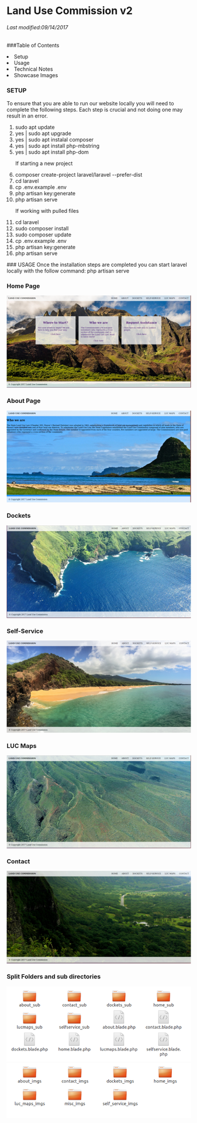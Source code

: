 # Land Use Commission v2
###### Last modified:09/14/2017
###Table of Contents
<li>Setup</li>
<li>Usage</li>
<li>Technical Notes</li>
<li>Showcase Images</li>

### SETUP
To ensure that you are able to run our website locally you will need to complete the following steps. Each step is crucial and not doing one may result in an error.
<ol>
<li>sudo apt update</li>
<li>yes | sudo apt upgrade</li>
<li>yes | sudo apt instalal composer</li>
<li>yes | sudo apt install php-mbstring</li>
<li>yes | sudo apt install php-dom</li>

If starting a new project
<li>composer create-project laravel/laravel --prefer-dist</li>
<li>cd laravel</li>
<li>cp .env.example .env</li>
<li>php artisan key:generate</li>
<li>php artisan serve</li>

If working with pulled files
<li>cd laravel</li>
<li>sudo composer install</li>
<li>sudo composer update</li>
<li>cp .env.example .env</li>
<li>php artisan key:generate</li>
<li>php artisan serve</li>
</ol>
### USAGE
Once the installation steps are completed you can start laravel locally with the follow command:
php artisan serve


### Home Page
![alt text](https://github.com/HACC17/HATS/blob/dev-Rob/imgs/home.png)

### About Page
![alt text](https://github.com/HACC17/HATS/blob/dev-Rob/imgs/about.png)

### Dockets
![alt text](https://github.com/HACC17/HATS/blob/dev-Rob/imgs/dockets.png)

### Self-Service
![alt text](https://github.com/HACC17/HATS/blob/dev-Rob/imgs/selfservice.png)

### LUC Maps
![alt text](https://github.com/HACC17/HATS/blob/dev-Rob/imgs/lucmaps.png)

### Contact
![alt text](https://github.com/HACC17/HATS/blob/dev-Rob/imgs/contact.png)

### Split Folders and sub directories
![alt text](https://github.com/HACC17/HATS/blob/dev-Rob/imgs/direct1.png)
![alt text](https://github.com/HACC17/HATS/blob/dev-Rob/imgs/direct2.png)
